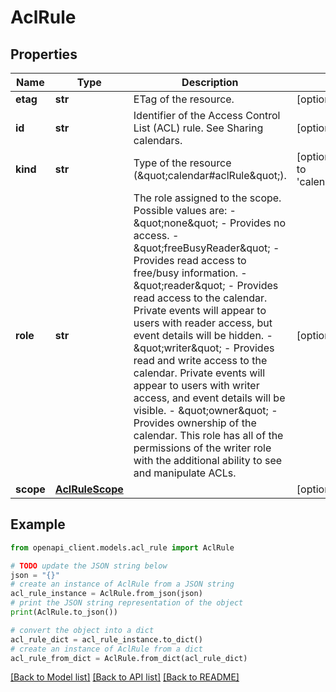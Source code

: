 # AclRule


## Properties

Name | Type | Description | Notes
------------ | ------------- | ------------- | -------------
**etag** | **str** | ETag of the resource. | [optional] 
**id** | **str** | Identifier of the Access Control List (ACL) rule. See Sharing calendars. | [optional] 
**kind** | **str** | Type of the resource (\&quot;calendar#aclRule\&quot;). | [optional] [default to 'calendar#aclRule']
**role** | **str** | The role assigned to the scope. Possible values are:   - \&quot;none\&quot; - Provides no access.  - \&quot;freeBusyReader\&quot; - Provides read access to free/busy information.  - \&quot;reader\&quot; - Provides read access to the calendar. Private events will appear to users with reader access, but event details will be hidden.  - \&quot;writer\&quot; - Provides read and write access to the calendar. Private events will appear to users with writer access, and event details will be visible.  - \&quot;owner\&quot; - Provides ownership of the calendar. This role has all of the permissions of the writer role with the additional ability to see and manipulate ACLs. | [optional] 
**scope** | [**AclRuleScope**](AclRuleScope.md) |  | [optional] 

## Example

```python
from openapi_client.models.acl_rule import AclRule

# TODO update the JSON string below
json = "{}"
# create an instance of AclRule from a JSON string
acl_rule_instance = AclRule.from_json(json)
# print the JSON string representation of the object
print(AclRule.to_json())

# convert the object into a dict
acl_rule_dict = acl_rule_instance.to_dict()
# create an instance of AclRule from a dict
acl_rule_from_dict = AclRule.from_dict(acl_rule_dict)
```
[[Back to Model list]](../README.md#documentation-for-models) [[Back to API list]](../README.md#documentation-for-api-endpoints) [[Back to README]](../README.md)


